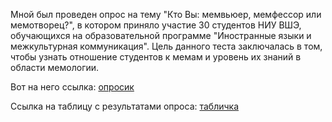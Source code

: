 Мной был проведен опрос на тему "Кто Вы: мемвьюер, мемфессор или мемотворец?", в котором приняло участие 30 студентов НИУ ВШЭ, обучающихся на образовательной программе "Иностранные языки и межкультурная коммуникация". Цель данного теста заключалась в том, чтобы узнать отношение студентов к мемам и уровень их знаний в области мемологии. 

Вот на него ссылка: [опросик](https://docs.google.com/forms/d/e/1FAIpQLSdRmyC5FJ9ELDnFluzYW9jcCjWYlXbqX9CsVqZ580-KikoSoA/viewform?usp=sf_link "опросик")

Ссылка на таблицу с результатами опроса: [табличка](https://docs.google.com/spreadsheets/d/1PKEvDVipByyujxtUGocMOxV111EAt5qENWOgt0RrPN4/edit#gid=100073505 "табличка")
